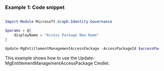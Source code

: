 ### Example 1: Code snippet

```powershell

Import-Module Microsoft.Graph.Identity.Governance

$params = @{
	displayName = "Access Package New Name"
}

Update-MgEntitlementManagementAccessPackage -AccessPackageId $accessPackageId -BodyParameter $params

```
This example shows how to use the Update-MgEntitlementManagementAccessPackage Cmdlet.

